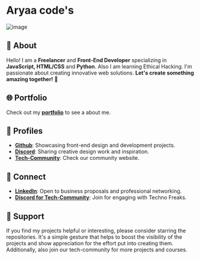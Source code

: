 # Aryaa code's

![image](https://github.com/user-attachments/assets/93fc3f26-fd17-483b-bc6f-177df0ccc524)
 

## 👋 About

Hello! I am a **Freelancer** and **Front-End Developer** specializing in **JavaScript, HTML/CSS** and **Python**. Also I am learning Ethical Hacking. I'm passionate about creating innovative web solutions. **Let's create something amazing together!** 🚀

## 🌐 Portfolio

Check out my [**portfolio**](https://www.arya.impic.tech) to see a about me.


## 📌 Profiles

- [**Github**](https://github.com/aryaaaaaS/aryaaaaaS): Showcasing front-end design and development projects.
- [**Discord**](https://discord.com/channels/@me/1268567035064090708): Sharing creative design work and inspiration.
- [**Tech-Community**](https://www.community.impic.tech/): Check our community website.

## 💬 Connect

- [**LinkedIn**](https://www.linkedin.com/in/arya-shendge-011a11328/): Open to business proposals and professional networking.
- [**Discord for Tech-Community**](https://discord.gg/impic): Join for engaging with Techno Freaks.

## 💖 Support

If you find my projects helpful or interesting, please consider starring the repositories. It's a simple gesture that helps to boost the visibility of the projects and show appreciation for the effort put into creating them. Additionally, also join our tech-community for more projects and courses.
